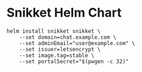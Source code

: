 # Snikket Helm Chart

```console
helm install snikket snikket \
    --set domain=chat.example.com \
    --set adminEmail="user@example.com" \
    --set issuer=letsencrypt \
    --set image.tag=stable \
    --set portalSecret="$(pwgen -c 32)"
```

